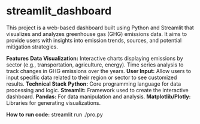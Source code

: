 # streamlit_dashboard
This project is a web-based dashboard built using Python and Streamlit that visualizes and analyzes greenhouse gas (GHG) emissions data. It aims to provide users with insights into emission trends, sources, and potential mitigation strategies.

**Features**
**Data Visualization:**
   Interactive charts displaying emissions by sector (e.g., transportation, agriculture, energy).
   Time series analysis to track changes in GHG emissions over the years.
**User Input:**
   Allow users to input specific data related to their region or sector to see customized results.
**Technical Stack**
   **Python:** Core programming language for data processing and logic.
   **Streamlit:** Framework used to create the interactive dashboard.
   **Pandas:** For data manipulation and analysis.
   **Matplotlib/Plotly:** Libraries for generating visualizations.

**How to run code:**
   streamlit run ./pro.py
